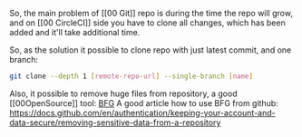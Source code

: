 

So, the main problem of [[00 Git]] repo is during the time the repo will grow, and on [[00 CircleCI]] side you have to clone all changes, which has been added and it'll take additional time.

So, as the solution it possible to clone repo with just latest commit, and one branch:

```bash
git clone --depth 1 [remote-repo-url] --single-branch [name]
```

Also, it possible to remove huge files from repository, a good [[00OpenSource]] tool: [BFG](https://rtyley.github.io/bfg-repo-cleaner/)
A good article how to use BFG from github: https://docs.github.com/en/authentication/keeping-your-account-and-data-secure/removing-sensitive-data-from-a-repository 